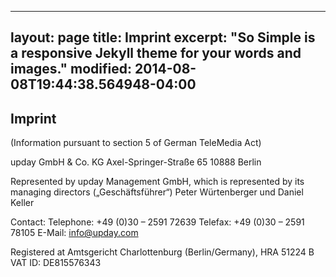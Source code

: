 ---
layout: page
title: Imprint
excerpt: "So Simple is a responsive Jekyll theme for your words and images."
modified: 2014-08-08T19:44:38.564948-04:00
------------------------------------------

## Imprint

(Information pursuant to section 5 of German TeleMedia Act)

upday GmbH & Co. KG
Axel-Springer-Straße 65
10888 Berlin

Represented by upday Management GmbH, which is represented by its managing directors („Geschäftsführer“) Peter Würtenberger und Daniel Keller

Contact:
Telephone: +49 (0)30 – 2591 72639
Telefax: +49 (0)30 – 2591 78105
E-Mail: info@upday.com

Registered at Amtsgericht Charlottenburg (Berlin/Germany), HRA 51224 B
VAT ID: DE815576343